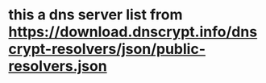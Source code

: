 # this a dns server list from https://download.dnscrypt.info/dnscrypt-resolvers/json/public-resolvers.json